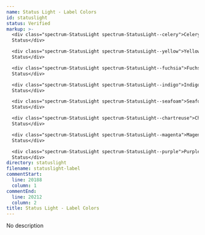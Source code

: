 ```yaml
---
name: Status Light - Label Colors
id: statuslight
status: Verified
markup: >-
  <div class="spectrum-StatusLight spectrum-StatusLight--celery">Celery
  Status</div>

  <div class="spectrum-StatusLight spectrum-StatusLight--yellow">Yellow
  Status</div>

  <div class="spectrum-StatusLight spectrum-StatusLight--fuchsia">Fuchsia
  Status</div>

  <div class="spectrum-StatusLight spectrum-StatusLight--indigo">Indigo
  Status</div>

  <div class="spectrum-StatusLight spectrum-StatusLight--seafoam">Seafoam
  Status</div>

  <div class="spectrum-StatusLight spectrum-StatusLight--chartreuse">Chartreuse
  Status</div>

  <div class="spectrum-StatusLight spectrum-StatusLight--magenta">Magenta
  Status</div>

  <div class="spectrum-StatusLight spectrum-StatusLight--purple">Purple
  Status</div>
directory: statuslight
filename: statuslight-label
commentStart:
  line: 20188
  column: 1
commentEnd:
  line: 20212
  column: 2
title: Status Light - Label Colors
---
```

No description